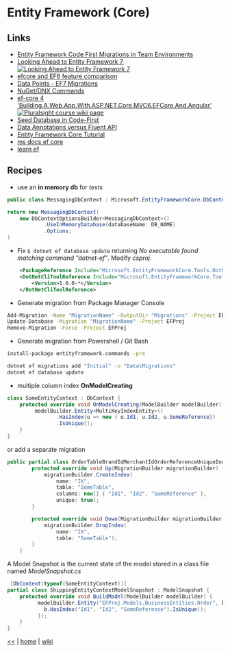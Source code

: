 # Entity Framework (Core)

## Links

- [Entity Framework Code First Migrations in Team Environments](https://msdn.microsoft.com/en-us/data/dn481501.aspx)
- [Looking Ahead to Entity Framework 7](https://www.pluralsight.com/courses/entity-framework-7-looking-ahead),
  [![Looking Ahead to Entity Framework 7](https://img.shields.io/badge/Pluralsight-course-lightgrey.svg)](https://www.pluralsight.com/courses/entity-framework-7-looking-ahead)
- [efcore and EF6 feature comparison](https://docs.microsoft.com/en-us/ef/efcore-and-ef6/features)
- [Data Points - EF7 Migrations](https://msdn.microsoft.com/magazine/mt614250)
- [NuGet/DNX Commands](https://github.com/aspnet/EntityFramework/wiki/Design-Meeting-Notes---July-23,-2015)
- [ef-core 4 'Building.A.Web.App.With.ASP.NET.Core.MVC6.EFCore.And.Angular'](../netcore/Building.A.Web.App.With.ASP.NET.Core.MVC6.EFCore.And.Angular.md#ef-core)
[![Pluralsight course wiki page](https://img.shields.io/badge/Pluralsight-wiki-red.svg)](../netcore/Building.A.Web.App.With.ASP.NET.Core.MVC6.EFCore.And.Angular.md#ef-core)
- [Seed Database in Code-First](http://www.entityframeworktutorial.net/code-first/seed-database-in-code-first.aspx)
- [Data Annotations versus Fluent API](https://docs.microsoft.com/en-us/dotnet/standard/microservices-architecture/microservice-ddd-cqrs-patterns/infrastructure-persistence-layer-implemenation-entity-framework-core#data-annotations-versus-fluent-api)
- [Entity Framework Core Tutorial](http://www.entityframeworktutorial.net/efcore/entity-framework-core.aspx)
- [ms docs ef core](https://docs.microsoft.com/en-us/ef/core/)
- [learn ef](https://www.learnentityframeworkcore.com/)

## Recipes

+ use an **in memory db** for _tests_
```cs
public class MessagingDbContext : Microsoft.EntityFrameworkCore.DbContext { /* ... */ }

return new MessagingDbContext(
	new DbContextOptionsBuilder<MessagingDbContext>()
            .UseInMemoryDatabase(databaseName: DB_NAME) 
            .Options;
)
```
+ Fix `$ dotnet ef database update` returning _No executable found matching command "dotnet-ef"_.
Modify _csproj_.
```xml
	<PackageReference Include="Microsoft.EntityFrameworkCore.Tools.DotNet" Version="1.0.1"/>
	<DotNetCliToolReference Include="Microsoft.EntityFrameworkCore.Tools.DotNet">
		<Version>1.0.0-*</Version>
	</DotNetCliToolReference>  
```
+ Generate migration from Package Manager Console
```cmd
Add-Migration -Name "MigrationName" -OutputDir "Migrations" -Project EFProj
Update-Database -Migration "MigrationName" -Project EFProj
Remove-Migration -Force -Project EFProj
```
+ Generate migration from Powershell / Git Bash
```bat
install-package entityframework.commands -pre

dotnet ef migrations add "Initial" -o "Data\Migrations"
dotnet ef database update
```
+ multiple column index
**OnModelCreating**
```cs
class SomeEntityContext : DbContext {
	protected override void OnModelCreating(ModelBuilder modelBuilder) {
		 modelBuilder.Entity<MultiKeyIndexEntity>()
                .HasIndex(u => new { u.Id1, u.Id2, u.SomeReference})
                .IsUnique();
	}
}
```

or add a separate migration
```cs
public partial class OrderTableBrandIdMerchantIdOrderReferenceUniqueIndexAdded : Migration {
        protected override void Up(MigrationBuilder migrationBuilder) {
            migrationBuilder.CreateIndex(
                name: "IX",
                table: "SomeTable",
                columns: new[] { "Id1", "Id2", "SomeReference" },
                unique: true);
        }

        protected override void Down(MigrationBuilder migrationBuilder) {
            migrationBuilder.DropIndex(
                name: "IX",
                table: "SomeTable");
        }
    }
```

A Model Snapshot is the current state of the model stored in a class file named _<YourContext>ModelSnapshot.cs_
```cs
 [DbContext(typeof(SomeEntityContext))]
partial class ShippingEntityContextModelSnapshot : ModelSnapshot {
	protected override void BuildModel(ModelBuilder modelBuilder) {
		  modelBuilder.Entity("EFProj.Models.BusinessEntities.Order", b => {
			b.HasIndex("Id1", "Id2", "SomeReference").IsUnique();
		  });
	}
}	
```

[<<](../ORM.md) | [home](../README.md) | [wiki](https://github.com/illegitimis/Tutorial/wiki)